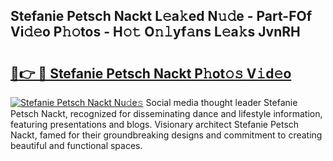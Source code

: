 ## Stefanie Petsch Nackt L𝚎a𝚔ed N𝚞𝚍e - Part-FOf Vi𝚍𝚎o P𝚑𝚘tos - H𝚘𝚝 O𝚗𝚕yf𝚊ns L𝚎a𝚔s JvnRH

# <h2><a href="http://kfefdh.oniu.top/?m=Stefanie+Petsch+Nackt">🔗👉 🔴 Stefanie Petsch Nackt P𝚑ot𝚘𝚜 V𝚒d𝚎o</a></h2>

[![Stefanie Petsch Nackt Nu𝚍e𝚜](https://i.imgur.com/0qMVB7G.gif)](http://kfefdh.oniu.top/?m=Stefanie+Petsch+Nackt)
Social media thought leader Stefanie Petsch Nackt, recognized for disseminating dance and lifestyle information, featuring presentations and blogs. Visionary architect Stefanie Petsch Nackt, famed for their groundbreaking designs and commitment to creating beautiful and functional spaces.  
